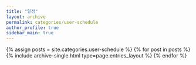```yaml
---
title: "일정"
layout: archive
permalink: categories/user-schedule
author_profile: true
sidebar_main: true
---
```



{% assign posts = site.categories.user-schedule %}
{% for post in posts %} {% include archive-single.html type=page.entries_layout %} {% endfor %}